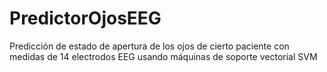 # PredictorOjosEEG
Predicción de estado de apertura de los ojos de cierto paciente con medidas de 14 electrodos EEG usando máquinas de soporte vectorial SVM

